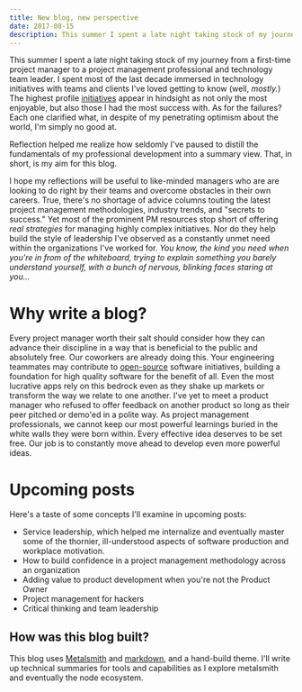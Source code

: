 ```yaml
---
title: New blog, new perspective
date: 2017-08-15
description: This summer I spent a late night taking stock of my journey from a first-time project manager to a project management professional and technology team leader.  That's how this blog was born.
---
```


This summer I spent a late night taking stock of my journey from a first-time project manager to a project management professional and technology team leader.  I spent most of the last decade immersed in technology initiatives with teams and clients I've loved getting to know (well, *mostly.*)  The highest profile [initiatives](#) appear in hindsight as not only the most enjoyable, but also those I had the most success with.  As for the failures?  Each one clarified what, in despite of my penetrating optimism about the world, I'm simply no good at.

Reflection helped me realize how seldomly I've paused to distill the fundamentals of my professional development into a summary view.  That, in short, is my aim for this blog.  

I hope my reflections will be useful to like-minded managers who are are looking to do right by their teams and overcome obstacles in their own careers.  True,
there's no shortage of advice columns touting the latest project management methodologies, industry trends, and "secrets to success."  Yet most of the prominent PM resources stop short of offering *real strategies* for managing highly complex initiatives.  Nor do they help build the style of leadership I've observed as a constantly unmet need within the organizations I've worked for.  *You know, the kind you need when you're in from of the whiteboard, trying to explain something you barely understand yourself, with a bunch of nervous, blinking faces staring at you...*

# Why write a blog?

Every project manager worth their salt should consider how they can advance their discipline in a way that is beneficial to the public and absolutely free.  Our coworkers are already doing this.  Your engineering teammates may contribute to [open-source](http://tom.preston-werner.com/2011/11/22/open-source-everything.html) software initiatives, building a foundation for high quality software for the benefit of all.  Even the most lucrative apps rely on this bedrock even as they shake up markets or transform the way we relate to one another.  I've yet to meet a product manager who refused to offer feedback on another product so long as their peer pitched or demo'ed in a polite way.  As project management professionals, we cannot keep our most powerful learnings buried in the white walls they were born within.  Every effective idea deserves to be set free.  Our job is to constantly move ahead to develop even more powerful ideas.

# Upcoming posts
Here's a taste of some concepts I'll examine in upcoming posts:

- Service leadership, which helped me internalize and eventually master some of the thornier, ill-understood aspects of software production and workplace motivation.
- How to build confidence in a project management methodology across an organization
- Adding value to product development when you're not the Product Owner
- Project management for hackers
- Critical thinking and team leadership

## How was this blog built?

This blog uses [Metalsmith](http://www.metalsmith.io//) and [markdown](https://en.wikipedia.org/wiki/Markdown), and a hand-build theme.  I'll write up technical summaries for tools and capabilities as I explore metalsmith and eventually the node ecosystem.